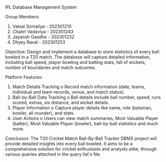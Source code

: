 IPL Database Management System

Group Members:
1. Vatsal Somaliya - 202301210 
2. Chaitri Vadaviya - 202301243 
3. Jayansh Gaadhe - 202301232 
4. Dhyey Raval - 202301253

Objective: 
Design and implement a database to store statistics of every ball bowled in a T20 match. 
The database will capture detailed information, including ball speed, player bowling and 
batting stats, fall of wickets, number of boundaries and match outcomes. 

Platform Features: 
1. Match Details Tracking 
o Record match information (date, teams, individual and team records, 
venue, and match status). 
2. Ball-by-Ball Data Tracking 
o Ball details include ball number, speed, runs scored, extras, six distance, 
and wicket details. 
3. Player Information 
o Capture player details like name, role (batsman, bowler, all
rounder), and stats. 
4. User Actions 
o Users can view match summaries, Most Valuable Player (batter), Most 
Valuable Player (bowler), ball-by-ball statistics and much more.

Conclusion: 
The T20 Cricket Match Ball-By-Ball Tracker DBMS project will provide detailed 
insights into every ball bowled. It aims to be a comprehensive solution for cricket enthusiasts and 
analysts alike, through various queries atteched in the query list's file.
